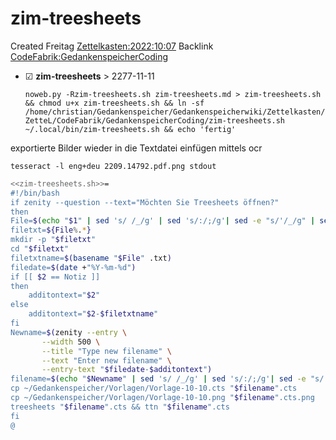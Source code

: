 # zim-treesheets
Created Freitag [Zettelkasten:2022:10:07]()
Backlink [CodeFabrik:GedankenspeicherCoding](../GedankenspeicherCoding.md)

* ☑ **zim-treesheets**  >  2277-11-11


  ``noweb.py -Rzim-treesheets.sh zim-treesheets.md > zim-treesheets.sh && chmod u+x zim-treesheets.sh && ln -sf /home/christian/Gedankenspeicher/Gedankenspeicherwiki/Zettelkasten/ZetteL/CodeFabrik/GedankenspeicherCoding/zim-treesheets.sh ~/.local/bin/zim-treesheets.sh && echo 'fertig'``

exportierte Bilder wieder in die Textdatei einfügen mittels ocr

``tesseract -l eng+deu 2209.14792.pdf.png stdout``

```bash
<<zim-treesheets.sh>>=
#!/bin/bash
if zenity --question --text="Möchten Sie Treesheets öffnen?"
then 
File=$(echo "$1" | sed 's/ /_/g' | sed 's/:/;/g'| sed -e "s/'/_/g" | sed 's/\"//g')
filetxt=${File%.*}
mkdir -p "$filetxt"
cd "$filetxt"
filetxtname=$(basename "$File" .txt)
filedate=$(date +"%Y-%m-%d")
if [[ $2 == Notiz ]]
then
	additontext="$2"
else
	additontext="$2-$filetxtname"
fi
Newname=$(zenity --entry \
       --width 500 \
       --title "Type new filename" \
       --text "Enter new filename" \
       --entry-text "$filedate-$additontext")
filename=$(echo "$Newname" | sed 's/ /_/g' | sed 's/:/;/g'| sed -e "s/'/_/g" | sed 's/\"//g')
cp ~/Gedankenspeicher/Vorlagen/Vorlage-10-10.cts "$filename".cts
cp ~/Gedankenspeicher/Vorlagen/Vorlage-10-10.png "$filename".cts.png
treesheets "$filename".cts && ttn "$filename".cts
fi
@
```

